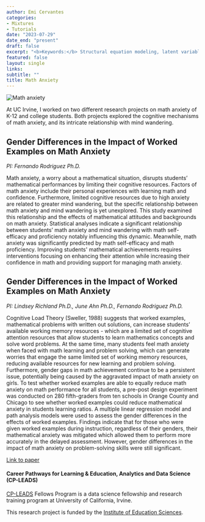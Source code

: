 ```yaml
---
author: Emi Cervantes
categories:
- Mixtures
- Tutorials
date: "2023-07-29"
date_end: "present"
draft: false
excerpt: "<b>Keywords:</b> Structural equation modeling, latent variable modeling, randomized controlled trials, math anxiety, Cognitive Load theory"
featured: false
layout: single
links:
subtitle: ""
title: Math Anxiety
---
```

![Math anxiety](/research/math-anxiety/math-anxiety2.png)

At UC Irvine, I worked on two different research projects on math anxiety of K-12 and college students. Both projects explored the cognitive mechanisms of math anxiety, and its intricate relationship with mind wandering.  

## Gender Differences in the Impact of Worked Examples on Math Anxiety 

*PI: Fernando Rodriguez Ph.D.*

Math anxiety, a worry about a mathematical situation, disrupts students’ mathematical performances by limiting their cognitive resources. Factors of math anxiety include their personal experiences with learning math and confidence. Furthermore, limited cognitive resources due to high anxiety are related to greater mind wandering, but the specific relationship between math anxiety and mind wandering is yet unexplored. This study examined this relationship and the effects of mathematical attitudes and backgrounds on math anxiety. Statistical analyses indicate a significant relationship between students’ math anxiety and mind wandering with math self-efficacy and proficiency notably influencing this dynamic. Meanwhile, math anxiety was significantly predicted by math self-efficacy and math proficiency. Improving students' mathematical achievements requires interventions focusing on enhancing their attention while increasing their confidence in math and providing support for managing math anxiety.

## Gender Differences in the Impact of Worked Examples on Math Anxiety 

*PI: Lindsey Richland Ph.D., June Ahn Ph.D., Fernando Rodriguez Ph.D.*

Cognitive Load Theory (Sweller, 1988) suggests that worked examples, mathematical problems with written out solutions, can increase students’ available working memory resources - which are a limited set of cognitive attention resources that allow students to learn mathematics concepts and solve word problems. At the same time, many students feel math anxiety when faced with math learning and problem solving, which can generate worries that engage the same limited set of working memory resources, reducing available resources for new learning and problem solving. Furthermore, gender gaps in math achievement continue to be a persistent issue, potentially being caused by the aggravated impact of math anxiety on girls. To test whether worked examples are able to equally reduce math anxiety on math performance for all students, a pre-post design experiment was conducted on 280 fifth-graders from ten schools in Orange County and Chicago to see whether worked examples could reduce mathematical anxiety in students learning ratios. A multiple linear regression model and path analysis models were used to assess the gender differences in the effects of worked examples. Findings indicate that for those who were given worked examples during instruction, regardless of their genders, their mathematical anxiety was mitigated which allowed them to perform more accurately in the delayed assessment. However, gender differences in the impact of math anxiety on problem-solving skills were still significant.

[Link to paper](/magender.pdf)

#### Career Pathways for Learning & Education, Analytics and Data Science (CP-LEADS)

[CP-LEADS](https://sites.uci.edu/cpleads/) Fellows Program is a data science fellowship and research training program at University of California, Irvine. 

This research project is funded by the [Institute of Education Sciences](https://ies.ed.gov/funding/grantsearch/details.asp?ID=4600).


